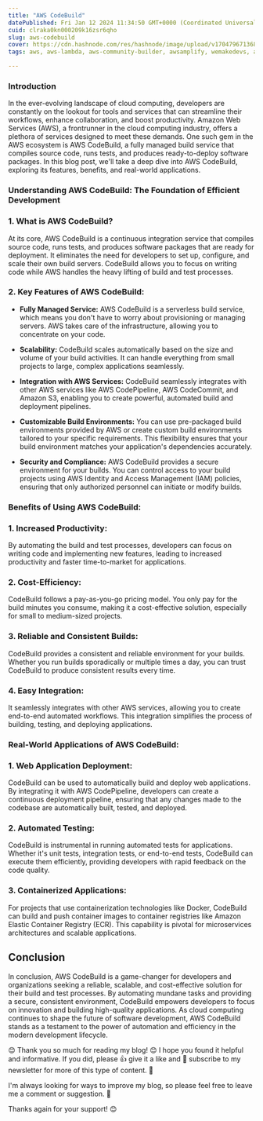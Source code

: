 ```yaml
---
title: "AWS CodeBuild"
datePublished: Fri Jan 12 2024 11:34:50 GMT+0000 (Coordinated Universal Time)
cuid: clraka0kn000209k16zsr6qho
slug: aws-codebuild
cover: https://cdn.hashnode.com/res/hashnode/image/upload/v1704796713686/8eadb565-face-435d-b14e-41e156cdd573.png
tags: aws, aws-lambda, aws-community-builder, awsamplify, wemakedevs, aws-codecommit, aws-codebuild, tws, wemakedevs-hashnode, twsbashblazechallenge-trainwithshubham

---
```


### Introductio**n**

In the ever-evolving landscape of cloud computing, developers are constantly on the lookout for tools and services that can streamline their workflows, enhance collaboration, and boost productivity. Amazon Web Services (AWS), a frontrunner in the cloud computing industry, offers a plethora of services designed to meet these demands. One such gem in the AWS ecosystem is AWS CodeBuild, a fully managed build service that compiles source code, runs tests, and produces ready-to-deploy software packages. In this blog post, we'll take a deep dive into AWS CodeBuild, exploring its features, benefits, and real-world applications.

### **Understanding AWS CodeBuild: The Foundation of Efficient Development**

### **1\. What is AWS CodeBuild?**

At its core, AWS CodeBuild is a continuous integration service that compiles source code, runs tests, and produces software packages that are ready for deployment. It eliminates the need for developers to set up, configure, and scale their own build servers. CodeBuild allows you to focus on writing code while AWS handles the heavy lifting of build and test processes.

### **2\. Key Features of AWS CodeBuild:**

* **Fully Managed Service:** AWS CodeBuild is a serverless build service, which means you don't have to worry about provisioning or managing servers. AWS takes care of the infrastructure, allowing you to concentrate on your code.
    
* **Scalability:** CodeBuild scales automatically based on the size and volume of your build activities. It can handle everything from small projects to large, complex applications seamlessly.
    
* **Integration with AWS Services:** CodeBuild seamlessly integrates with other AWS services like AWS CodePipeline, AWS CodeCommit, and Amazon S3, enabling you to create powerful, automated build and deployment pipelines.
    
* **Customizable Build Environments:** You can use pre-packaged build environments provided by AWS or create custom build environments tailored to your specific requirements. This flexibility ensures that your build environment matches your application's dependencies accurately.
    
* **Security and Compliance:** AWS CodeBuild provides a secure environment for your builds. You can control access to your build projects using AWS Identity and Access Management (IAM) policies, ensuring that only authorized personnel can initiate or modify builds.
    

### **Benefits of Using AWS CodeBuild:**

### **1\. Increased Productivity:**

By automating the build and test processes, developers can focus on writing code and implementing new features, leading to increased productivity and faster time-to-market for applications.

### **2\. Cost-Efficiency:**

CodeBuild follows a pay-as-you-go pricing model. You only pay for the build minutes you consume, making it a cost-effective solution, especially for small to medium-sized projects.

### **3\. Reliable and Consistent Builds:**

CodeBuild provides a consistent and reliable environment for your builds. Whether you run builds sporadically or multiple times a day, you can trust CodeBuild to produce consistent results every time.

### **4\. Easy Integration:**

It seamlessly integrates with other AWS services, allowing you to create end-to-end automated workflows. This integration simplifies the process of building, testing, and deploying applications.

### **Real-World Applications of AWS CodeBuild:**

### **1\. Web Application Deployment:**

CodeBuild can be used to automatically build and deploy web applications. By integrating it with AWS CodePipeline, developers can create a continuous deployment pipeline, ensuring that any changes made to the codebase are automatically built, tested, and deployed.

### **2\. Automated Testing:**

CodeBuild is instrumental in running automated tests for applications. Whether it's unit tests, integration tests, or end-to-end tests, CodeBuild can execute them efficiently, providing developers with rapid feedback on the code quality.

### **3\. Containerized Applications:**

For projects that use containerization technologies like Docker, CodeBuild can build and push container images to container registries like Amazon Elastic Container Registry (ECR). This capability is pivotal for microservices architectures and scalable applications.

## **Conclusion**

In conclusion, AWS CodeBuild is a game-changer for developers and organizations seeking a reliable, scalable, and cost-effective solution for their build and test processes. By automating mundane tasks and providing a secure, consistent environment, CodeBuild empowers developers to focus on innovation and building high-quality applications. As cloud computing continues to shape the future of software development, AWS CodeBuild stands as a testament to the power of automation and efficiency in the modern development lifecycle.

😊 Thank you so much for reading my blog! 😊 I hope you found it helpful and informative. If you did, please 👍 give it a like and 💌 subscribe to my newsletter for more of this type of content. 💌

I'm always looking for ways to improve my blog, so please feel free to leave me a comment or suggestion. 💬

Thanks again for your support! 😊